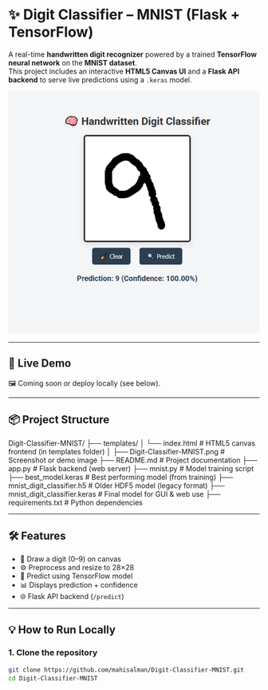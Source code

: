 # ✨ Digit Classifier – MNIST (Flask + TensorFlow)

A real-time **handwritten digit recognizer** powered by a trained **TensorFlow neural network** on the **MNIST dataset**.  
This project includes an interactive **HTML5 Canvas UI** and a **Flask API backend** to serve live predictions using a `.keras` model.

![Screenshot](https://github.com/mahisalman/Digit-Classifier-MNIST/blob/main/Digit-Classifier-MNIST.png)

---

## 🚀 Live Demo

🖼️ Coming soon or deploy locally (see below).

---

## 📦 Project Structure

Digit-Classifier-MNIST/
├── templates/
│   └── index.html             # HTML5 canvas frontend (in templates folder)
│
├── Digit-Classifier-MNIST.png # Screenshot or demo image
├── README.md                  # Project documentation
├── app.py                     # Flask backend (web server)
├── mnist.py                   # Model training script
├── best_model.keras           # Best performing model (from training)
├── mnist_digit_classifier.h5  # Older HDF5 model (legacy format)
├── mnist_digit_classifier.keras # Final model for GUI & web use
├── requirements.txt           # Python dependencies



---

## 🛠️ Features

- 🎨 Draw a digit (0–9) on canvas
- ⚙️ Preprocess and resize to 28×28
- 🧠 Predict using TensorFlow model
- 📊 Displays prediction + confidence
- 🌐 Flask API backend (`/predict`)

---

## 💡 How to Run Locally

### 1. Clone the repository

```bash
git clone https://github.com/mahisalman/Digit-Classifier-MNIST.git
cd Digit-Classifier-MNIST

